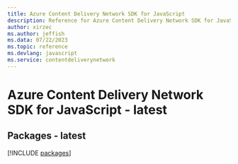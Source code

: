 ```yaml
---
title: Azure Content Delivery Network SDK for JavaScript
description: Reference for Azure Content Delivery Network SDK for JavaScript
author: xirzec
ms.author: jeffish
ms.data: 07/22/2023
ms.topic: reference
ms.devlang: javascript
ms.service: contentdeliverynetwork
---
```

# Azure Content Delivery Network SDK for JavaScript - latest
## Packages - latest
[!INCLUDE [packages](content-delivery-network-index.md)]